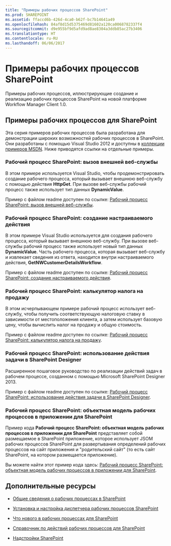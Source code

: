 ```yaml
---
title: "Примеры рабочих процессов SharePoint"
ms.prod: SHAREPOINT
ms.assetid: ffaccd6b-426d-4ca0-b62f-bc7b14641a49
ms.openlocfilehash: 84af8d15d5375469d81602a120ca0068782337f4
ms.sourcegitcommit: d9e955bf9d5afd9ad8ae8304a3ddb85ac27b3406
ms.translationtype: HT
ms.contentlocale: ru-RU
ms.lasthandoff: 06/06/2017
---
```

# <a name="sharepoint-workflow-samples"></a>Примеры рабочих процессов SharePoint
Примеры рабочих процессов, иллюстрирующие создание и реализацию рабочих процессов SharePoint на новой платформе Workflow Manager Client 1.0.
## <a name="workflow-samples-for-sharepoint"></a>Примеры рабочих процессов для SharePoint
<a name="bkm_wfsamples"> </a>

Эта серия примеров рабочих процессов была разработана для демонстрации широких возможностей рабочих процессов в SharePoint. Они разработаны с помощью Visual Studio 2012 и доступны в  [коллекции примеров MSDN](http://code.msdn.microsoft.com/). Ниже приводятся ссылки на отдельные примеры.
  
    
    

### <a name="sharepoint-workflow-call-an-external-web-service"></a>Рабочий процесс SharePoint: вызов внешней веб-службы

В этом примере используется Visual Studio, чтобы продемонстрировать создание рабочего процесса, который вызывает внешнюю веб-службу с помощью действия **HttpGet**. При вызове веб-службы рабочий процесс также использует тип данных **DynamicValue**.
  
    
    
Пример с файлом readme доступен по ссылке:  [Рабочий процесс SharePoint: вызов внешней веб-службы](http://code.msdn.microsoft.com/SharePoint-workflow-48ea87d4).
  
    
    

### <a name="sharepoint-workflow-create-a-custom-action"></a>Рабочий процесс SharePoint: создание настраиваемого действия

В этом примере Visual Studio используется для создания рабочего процесса, который вызывает внешнюю веб-службу. При вызове веб-службы рабочий процесс также использует новый тип данных **DynamicValue**. Часть рабочего процесса, которая вызывает веб-службу и извлекает сведения из ответа, находится внутри настраиваемого действия, **GetNWCustomerDetailsWorkflow**.
  
    
    
Пример с файлом readme доступен по ссылке:  [Рабочий процесс SharePoint: создание настраиваемого действия](http://code.msdn.microsoft.com/SharePoint-workflow-41e5c0f9).
  
    
    

### <a name="sharepoint-workflow-sales-tax-calculator"></a>Рабочий процесс SharePoint: калькулятор налога на продажу

В этом исчерпывающем примере рабочий процесс использует веб-службу, чтобы получить соответствующую налоговую ставку в зависимости от местоположения клиента, а затем использует базовую цену, чтобы вычислить налог на продажу и общую стоимость.
  
    
    
Пример с файлом readme доступен по ссылке:  [Рабочий процесс SharePoint: калькулятор налога на продажу](http://code.msdn.microsoft.com/SharePoint-workflow-f7a1a8ba).
  
    
    

### <a name="sharepoint-workflow-use-a-task-action-in-sharepoint-designer"></a>Рабочий процесс SharePoint: использование действия задачи в SharePoint Designer

Расширенное пошаговое руководство по реализации действий задач в рабочем процессе, созданном с помощью Microsoft SharePoint Designer 2013.
  
    
    
Пример с файлом readme доступен по ссылке:  [Рабочий процесс SharePoint: использование действия задачи в SharePoint Designer](http://code.msdn.microsoft.com/SharePoint-workflow-942a5441).
  
    
    

### <a name="sharepoint-workflow-workflow-om-in-a-sharepoint-app"></a>Рабочий процесс SharePoint: объектная модель рабочих процессов в приложении для SharePoint

Пример кода **Рабочий процесс SharePoint: объектная модель рабочих процессов в приложении для SharePoint** представляет собой размещаемое в SharePoint приложение, которое использует JSOM рабочих процессов SharePoint для развертывания определений рабочих процессов на сайт приложения и "родительский сайт" (то есть сайт SharePoint, на котором размещается приложение).
  
    
    
Вы можете найти этот пример кода здесь:  [Рабочий процесс SharePoint: объектная модель рабочих процессов в приложении для SharePoint](http://code.msdn.microsoft.com/SharePoint-workflow-050f5211).
  
    
    

## <a name="additional-resources"></a>Дополнительные ресурсы
<a name="bkm_additional"> </a>


-  [Общие сведения о рабочих процессах в SharePoint](get-started-with-workflows-in-sharepoint)
    
  
-  [Установка и настройка диспетчера рабочих процессов SharePoint](set-up-and-configure-sharepoint-workflow-manager)
    
  
-  [Что нового в рабочих процессах для SharePoint](what-s-new-in-workflows-for-sharepoint)
    
  
-  [Справочник по действий рабочих процессов для SharePoint](workflow-actions-and-activities-reference-for-sharepoint)
    
  
-  [Надстройки SharePoint](http://msdn.microsoft.com/library/cd1eda9e-8e54-4223-93a9-a6ea0d18df70%28Office.15%29.aspx)
    
  

